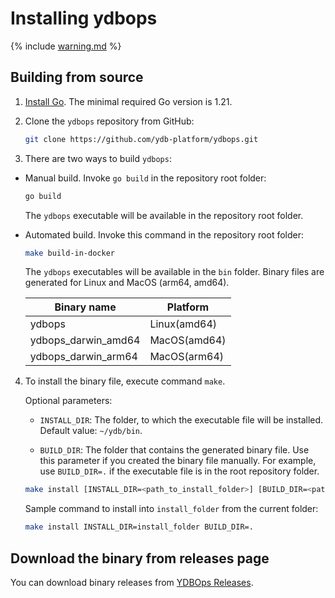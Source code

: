# Installing ydbops

{% include [warning.md](_includes/warning.md) %}

## Building from source

1. [Install Go](https://go.dev/doc/install). The minimal required Go version is 1.21.

2. Clone the `ydbops` repository from GitHub:

    ```bash
    git clone https://github.com/ydb-platform/ydbops.git
    ```

3. There are two ways to build `ydbops`:

- Manual build. Invoke `go build` in the repository root folder:

    ```bash
    go build
    ```

    The `ydbops` executable will be available in the repository root folder.

- Automated build. Invoke this command in the repository root folder:

  ```bash
  make build-in-docker
  ```

  The `ydbops` executables will be available in the `bin` folder. Binary files are generated for Linux and MacOS (arm64, amd64).

  | Binary name | Platform
  |-|-|
  | ydbops | Linux(amd64) |
  | ydbops_darwin_amd64 | MacOS(amd64) |
  | ydbops_darwin_arm64 | MacOS(arm64) |


4. To install the binary file, execute command `make`.

   Optional parameters:

    - `INSTALL_DIR`: The folder, to which the executable file will be installed. Default value: `~/ydb/bin`.

    - `BUILD_DIR`: The folder that contains the generated binary file. Use this parameter if you created the binary file manually. For example, use `BUILD_DIR=.` if the executable file is in the root repository folder.

    ```bash
    make install [INSTALL_DIR=<path_to_install_folder>] [BUILD_DIR=<path_to_build_folder>]
    ```

    Sample command to install into `install_folder` from the current folder:

    ```bash
    make install INSTALL_DIR=install_folder BUILD_DIR=.
    ```

## Download the binary from releases page

You can download binary releases from [YDBOps Releases](../../downloads/index.md#ydbops).
